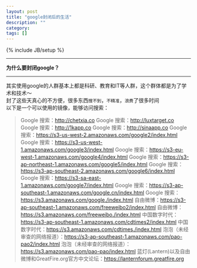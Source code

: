 ```yaml
---
layout: post
title: "google封闭后的生活"
description: ""
category: 
tags: []
---
```

{% include JB/setup %}

***
**为什么要封闭google？**
***
其实使用google的人群基本上都是科研、教育和IT等人群，这个群体都是为了学术和技术～        
封了这些天真心的不方便，很多东西`搜不到`，`不精准`，`浪费`了很多时间     
以下是一个可以使用的镜像，能够访问搜索：

> Google 搜索：http://chetxia.co
> Google 搜索：http://luxtarget.co
> Google 搜索：http://1kapp.co
> Google 搜索：http://sinaapp.co
> Google 搜索：https://s3-us-west-2.amazonaws.com/google2/index.html
> Google 搜索：https://s3-us-west-1.amazonaws.com/google3/index.html
> Google 搜索：https://s3-eu-west-1.amazonaws.com/google4/index.html
> Google 搜索：https://s3-ap-northeast-1.amazonaws.com/google5/index.html
> Google 搜索：https://s3-ap-southeast-2.amazonaws.com/google6/index.html
> Google 搜索：https://s3-sa-east-1.amazonaws.com/google7/index.html
> Google 搜索：https://s3-ap-southeast-1.amazonaws.com/google.cn/index.html
> Google 搜索：https://s3.amazonaws.com/google./index.html
> 自由微博：https://s3-ap-southeast-1.amazonaws.com/freeweibo2/index.html
> 自由微博：https://s3.amazonaws.com/freeweibo./index.html
> 中国数字时代：https://s3-ap-southeast-1.amazonaws.com/cdtimes2/index.html
> 中国数字时代：https://s3.amazonaws.com/cdtimes./index.html
> 泡泡（未经审查的网络报道）：https://s3-ap-southeast-1.amazonaws.com/pao-pao2/index.html
> 泡泡（未经审查的网络报道）：https://s3.amazonaws.com/pao-pao/index.html
> 蓝灯(Lantern)以及自由微博和GreatFire.org官方中文论坛：https://lanternforum.greatfire.org
